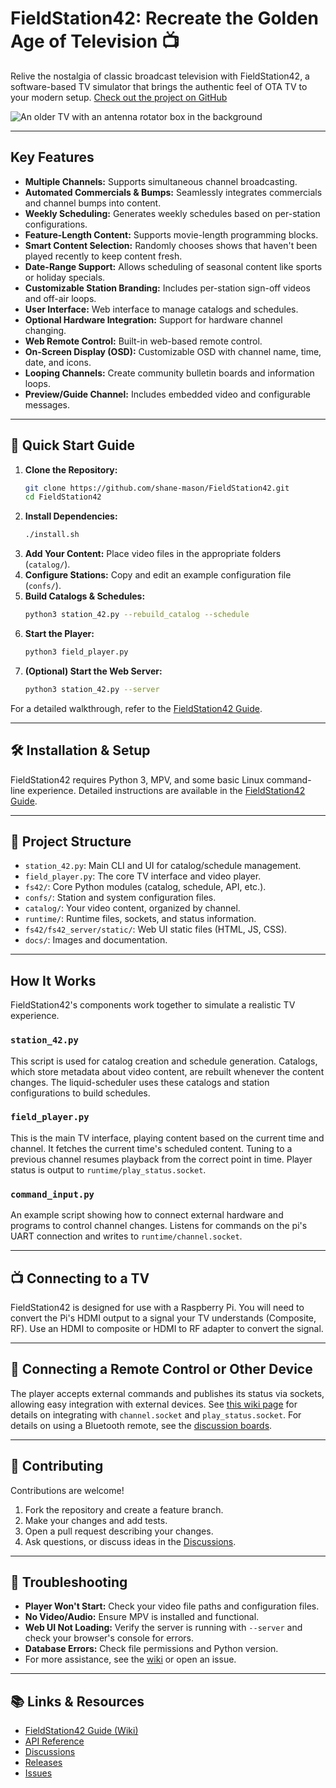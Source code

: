 # FieldStation42: Recreate the Golden Age of Television 📺

Relive the nostalgia of classic broadcast television with FieldStation42, a software-based TV simulator that brings the authentic feel of OTA TV to your modern setup.  [Check out the project on GitHub](https://github.com/shane-mason/FieldStation42)

![An older TV with an antenna rotator box in the background](docs/retro-tv.png?raw=true)

---

## Key Features

*   **Multiple Channels:** Supports simultaneous channel broadcasting.
*   **Automated Commercials & Bumps:** Seamlessly integrates commercials and channel bumps into content.
*   **Weekly Scheduling:** Generates weekly schedules based on per-station configurations.
*   **Feature-Length Content:** Supports movie-length programming blocks.
*   **Smart Content Selection:** Randomly chooses shows that haven't been played recently to keep content fresh.
*   **Date-Range Support:** Allows scheduling of seasonal content like sports or holiday specials.
*   **Customizable Station Branding:** Includes per-station sign-off videos and off-air loops.
*   **User Interface:** Web interface to manage catalogs and schedules.
*   **Optional Hardware Integration:** Support for hardware channel changing.
*   **Web Remote Control:** Built-in web-based remote control.
*   **On-Screen Display (OSD):** Customizable OSD with channel name, time, date, and icons.
*   **Looping Channels:** Create community bulletin boards and information loops.
*   **Preview/Guide Channel:** Includes embedded video and configurable messages.

---

## 🚀 Quick Start Guide

1.  **Clone the Repository:**
    ```bash
    git clone https://github.com/shane-mason/FieldStation42.git
    cd FieldStation42
    ```
2.  **Install Dependencies:**
    ```bash
    ./install.sh
    ```
3.  **Add Your Content:** Place video files in the appropriate folders (`catalog/`).
4.  **Configure Stations:** Copy and edit an example configuration file (`confs/`).
5.  **Build Catalogs & Schedules:**
    ```bash
    python3 station_42.py --rebuild_catalog --schedule
    ```
6.  **Start the Player:**
    ```bash
    python3 field_player.py
    ```
7.  **(Optional) Start the Web Server:**
    ```bash
    python3 station_42.py --server
    ```

For a detailed walkthrough, refer to the [FieldStation42 Guide](https://github.com/shane-mason/FieldStation42/wiki).

---

## 🛠️ Installation & Setup

FieldStation42 requires Python 3, MPV, and some basic Linux command-line experience. Detailed instructions are available in the [FieldStation42 Guide](https://github.com/shane-mason/FieldStation42/wiki).

---

## 📁 Project Structure

*   `station_42.py`:  Main CLI and UI for catalog/schedule management.
*   `field_player.py`:  The core TV interface and video player.
*   `fs42/`:  Core Python modules (catalog, schedule, API, etc.).
*   `confs/`:  Station and system configuration files.
*   `catalog/`:  Your video content, organized by channel.
*   `runtime/`:  Runtime files, sockets, and status information.
*   `fs42/fs42_server/static/`: Web UI static files (HTML, JS, CSS).
*   `docs/`:  Images and documentation.

---

## How It Works

FieldStation42's components work together to simulate a realistic TV experience.

### `station_42.py`

This script is used for catalog creation and schedule generation. Catalogs, which store metadata about video content, are rebuilt whenever the content changes. The liquid-scheduler uses these catalogs and station configurations to build schedules.

### `field_player.py`

This is the main TV interface, playing content based on the current time and channel.  It fetches the current time's scheduled content. Tuning to a previous channel resumes playback from the correct point in time.  Player status is output to `runtime/play_status.socket`.

### `command_input.py`

An example script showing how to connect external hardware and programs to control channel changes. Listens for commands on the pi's UART connection and writes to `runtime/channel.socket`.

---

## 📺 Connecting to a TV

FieldStation42 is designed for use with a Raspberry Pi.  You will need to convert the Pi's HDMI output to a signal your TV understands (Composite, RF).  Use an HDMI to composite or HDMI to RF adapter to convert the signal.

---

## 🔌 Connecting a Remote Control or Other Device

The player accepts external commands and publishes its status via sockets, allowing easy integration with external devices. See [this wiki page](https://github.com/shane-mason/FieldStation42/wiki/Changing-Channel-From-Script) for details on integrating with `channel.socket` and `play_status.socket`. For details on using a Bluetooth remote, see the [discussion boards](https://github.com/shane-mason/FieldStation42/discussions/47).

---

## 🤝 Contributing

Contributions are welcome!

1.  Fork the repository and create a feature branch.
2.  Make your changes and add tests.
3.  Open a pull request describing your changes.
4.  Ask questions, or discuss ideas in the [Discussions](https://github.com/shane-mason/FieldStation42/discussions).

---

## 🐞 Troubleshooting

*   **Player Won't Start:** Check your video file paths and configuration files.
*   **No Video/Audio:** Ensure MPV is installed and functional.
*   **Web UI Not Loading:** Verify the server is running with `--server` and check your browser's console for errors.
*   **Database Errors:** Check file permissions and Python version.
*   For more assistance, see the [wiki](https://github.com/shane-mason/FieldStation42/wiki) or open an issue.

---

## 📚 Links & Resources

*   [FieldStation42 Guide (Wiki)](https://github.com/shane-mason/FieldStation42/wiki)
*   [API Reference](fs42/fs42_server/README.md)
*   [Discussions](https://github.com/shane-mason/FieldStation42/discussions)
*   [Releases](https://github.com/shane-mason/FieldStation42/releases)
*   [Issues](https://github.com/shane-mason/FieldStation42/issues)